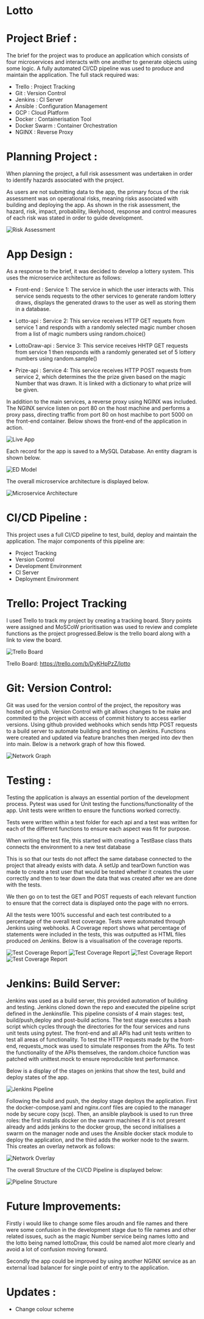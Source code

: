# Lotto

# Project Brief :

The brief for the project was to produce an application which consists of four microservices and interacts with one another to generate objects using some logic. A fully automated CI/CD pipeline was used to produce and maintain the application. The full stack required was:

- Trello : Project Tracking
- Git : Version Control 
- Jenkins : CI Server
- Ansible : Configuration Management
- GCP : Cloud Platform
- Docker : Containerisation Tool
- Docker Swarm : Container Orchestration
- NGINX : Reverse Proxy 

# Planning Project :

When planning the project, a full risk assessment was undertaken in order to identify hazards associated with the project.

As users are not submitting data to the app, the primary focus of the risk assessment was on operational risks, meaning risks associated with building and deploying the app. As shown in the risk assessment, the hazard, risk, impact, probability, likelyhood, response and control measures of each risk was stated in order to guide development.

![Risk Assessment](figures/RiskAssessment.png)

# App Design :

As a response to the brief, it was decided to develop a lottery system. This uses the microservice architecture as follows:

- Front-end : Service 1: The service in which the user interacts with. This service sends requests to the other services to generate random lottery draws, displays the generated draws to the user as well as storing them in a database.

- Lotto-api : Service 2: This service receives HTTP GET requets from service 1 and responds with a randomly selected magic number chosen from a list of magic numbers using random.choice()

- LottoDraw-api : Service 3: This service receives HHTP GET requests from service 1 then responds with a randomly generated set of 5 lottery numbers using random.sample()

- Prize-api : Service 4: This service receives HTTP POST requests from service 2, which determines the the prize given based on the magic Number that was drawn. It is linked with a dictionary to what prize will be given. 

In addition to the main services, a reverse proxy using NGINX was included. The NGINX service listen on port 80 on the host machine and performs a proxy pass, directing traffic from port 80 on host machibe to port 5000 on the front-end container.
Below shows the front-end of the application in action. 

![Live App](figures/LottoLive.png)

Each record for the app is saved to a MySQL Database. An entity diagram is shown below.

![ED Model](figures/ed.jpg)

The overall microservice architecture is displayed below. 

![Microservice Architecture](figures/MicroserviceArchitecture.jpg)

# CI/CD Pipeline :

This project uses a full CI/CD pipeline to test, build, deploy and maintain the application. The major components of this pipeline are:

- Project Tracking
- Version Control 
- Development Environment
- CI Server
- Deployment Environment

# Trello: Project Tracking

I used Trello to track my project by creating a tracking board. Story points were assigned and MoSCoW prioritisation was used to review and complete functions as the project progressed.Below is the trello board  along with a link to view the board.

![Trello Board](figures/TrelloBoard.png)

Trello Board: https://trello.com/b/DyKHpPzZ/lotto

# Git: Version Control:

Git was used for the version control of the project, the repository was hosted on github. Version Control with git allows changes to be make and commited to the project with access of commit history to access earlier versions. Using github provided webhooks which sends http POST requests to a build server to automate building and testing on Jenkins. Functions were created and updated via feature branches then merged into dev then into main. Below is a network graph of how this flowed.

![Network Graph](figures/GitControl.png)

# Testing :

Testing the application is always an essential portion of the development process. Pytest was used for Unit testing the functions/functionality of the app. Unit tests were written to ensure the functions worked correctly.

Tests were written within a test folder for each api and a test was written for each of the different functions to ensure each aspect was fit for purpose.

When writing the test file, this started with creating a TestBase class thats connects the environment to a new test database

This is so that our tests do not affect the same database connected to the project that already exists with data.
A setUp and tearDown function was made to create a test user that would be tested whether it creates the user correctly and then to tear down the data that was created after we are done with the tests.

We then go on to test the GET and POST requests of each relevant function to ensure that the correct data is displayed onto the page with no errors.

All the tests were 100% successful and each test contributed to a percentage of the overall test coverage.
Tests were automated through Jenkins using webhooks. A Coverage report shows what percentage of statements were included in the tests, this was outputted as HTML files produced on Jenkins. Below is a visualisation of the coverage reports.

![Test Coverage Report](figures/frontendCR.png)
![Test Coverage Report](figures/lottoCR.png)
![Test Coverage Report](figures/lottoDrawCR.png)
![Test Coverage Report](figures/prizeCR.png)

# Jenkins: Build Server:

Jenkins was used as a build server, this provided automation of building and testing. Jenkins cloned down the repo and executed the pipeline script defined in the Jenkinsfile. This pipeline consists of 4 main stages: test, build/push,deploy and post-build actions. The test stage executes a bash script which cycles through the directories for the four services and runs unit tests using pytest. The front-end and all APIs had unit tests written to test all areas of functionality. To test the HTTP requests made by the front-end, requests_mock was used to simulate responses from the APIs. To test the functionality of the APIs themselves, the random.choice function was patched with unittest.mock to ensure reproducible test performance. 

Below is a display of the stages on jenkins that show the test, build and deploy states of the app.

![Jenkins Pipeline](figures/JenkinsPipeline.png)

Following the build and push, the deploy stage deploys the application. First the docker-compose.yaml and nginx.conf files are copied to the manager node by secure copy (scp). Then, an ansible playbook is used to run three roles: the first installs docker on the swarm machines if it is not present already and adds jenkins to the docker group, the second initialises a swarm on the manager node and uses the Ansible docker stack module to deploy the application, and the third adds the worker node to the swarm. This creates an overlay network as follows:

![Network Overlay](figures/overlaynetwork.jpg)

The overall Structure of the CI/CD Pipeline is displayed below: 

![Pipeline Structure](figures/PipelineStructure.jpg)

# Future  Improvements:

Firstly i would like to change some files aroudn and file names and there were some confusion in the development stage due to file names and other related issues, such as the magic Number service being names lotto and the lotto being named lottoDraw, this could be named alot more clearly and avoid a lot of confusion moving forward.

Secondly the app could be improved by using another NGINX service as an external load balancer for single point of entry to the application.

# Updates : 

- Change colour scheme